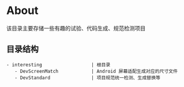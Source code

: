 # About

该目录主要存储一些有趣的试验、代码生成、规范检测项目

## 目录结构

```
- interesting                  | 根目录
   - DevScreenMatch            | Android 屏幕适配生成对应的尺寸文件
   - DevStandard               | 项目规范统一检测、生成替换等
```
